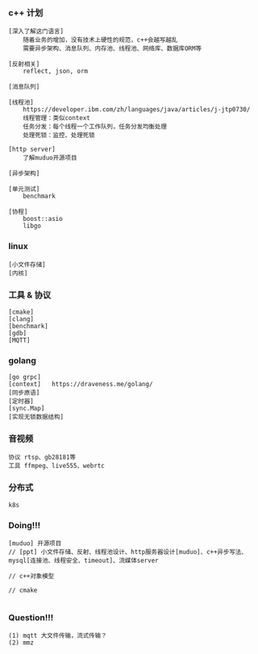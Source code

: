 ### c++ 计划
```
[深入了解这门语言]
    随着业务的增加，没有技术上硬性的规范，c++会越写越乱
    需要异步架构、消息队列、内存池、线程池、网络库、数据库ORM等

[反射相关]
    reflect, json, orm

[消息队列]

[线程池]
    https://developer.ibm.com/zh/languages/java/articles/j-jtp0730/
    线程管理：类似context
    任务分发：每个线程一个工作队列，任务分发均衡处理
    处理死锁：监控、处理死锁

[http server]
    了解muduo开源项目

[异步架构]

[单元测试]
    benchmark

[协程]
    boost::asio
    libgo

```

### linux
```
[小文件存储]
[内核]
```

### 工具 & 协议
```
[cmake]
[clang]
[benchmark]
[gdb]
[MQTT]
```

### golang
```
[go grpc]
[context]   https://draveness.me/golang/
[同步原语]
[定时器]
[sync.Map] 
[实现无锁数据结构]
```

### 音视频
```
协议 rtsp、gb28181等
工具 ffmpeg、live555、webrtc
```

### 分布式
```
k8s
```

### Doing!!!
```
[muduo] 开源项目
// [ppt] 小文件存储、反射、线程池设计、http服务器设计[muduo]、c++异步写法、mysql[连接池、线程安全、timeout]、流媒体server

// c++对象模型

// cmake


```

### Question!!!
```
(1) mqtt 大文件传输，流式传输？
(2) mmz

```